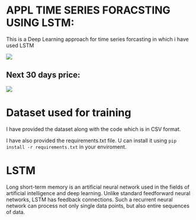 
# APPL TIME SERIES FORACSTING USING LSTM:

This is a Deep Learning approach for time series forcasting in which i have used LSTM



![](https://i.ibb.co/xHW5dXk/Untitled.png)

## Next 30 days price:

![](https://i.ibb.co/JQmV3mg/Untitled2.png)
# Dataset used for training

I have provided the dataset along with the code which is in CSV format.

I have also provided the requirements.txt file. U can install it using `pip install -r requirements.txt` in your enviroment.

# LSTM
Long short-term memory is an artificial neural network used in the fields of artificial intelligence and deep learning. Unlike standard feedforward neural networks, LSTM has feedback connections. Such a recurrent neural network can process not only single data points, but also entire sequences of data.

